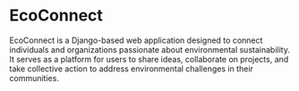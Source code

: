# EcoConnect
EcoConnect is a Django-based web application designed to connect individuals and organizations passionate about environmental sustainability. It serves as a platform for users to share ideas, collaborate on projects, and take collective action to address environmental challenges in their communities.
